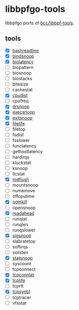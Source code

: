 # libbpfgo-tools

libbpfgo ports of [bcc/libbpf-tools](https://github.com/iovisor/bcc/tree/master/libbpf-tools).

## tools

* [x] [bashreadline](./tools/bashreadline)
* [x] [bindsnoop](./tools/bindsnoop)
* [x] [biolatency](./tools/biolatency)
* [ ] biopattern
* [ ] biosnoop
* [ ] biostacks
* [ ] bitesize
* [ ] cachestat
* [x] [cpudist](./tools/cpudist)
* [ ] cpufreq
* [x] [drsnoop](./tools/drsnoop)
* [x] [execsnoop](./tools/execsnoop)
* [x] [exitsnoop](./tools/exitsnoop)
* [x] [filelife](./tools/filelife)
* [ ] filetop
* [ ] fsdist
* [ ] fsslower
* [ ] funclatency
* [ ] gethostlatency
* [ ] hardirqs
* [ ] klockstat
* [ ] ksnoop
* [ ] llcstat
* [x] [mdflush](./tools/mdflush)
* [ ] mountsnoop
* [ ] numamove
* [ ] offcputime
* [x] [oomkill](./tools/oomkill)
* [ ] opensnoop
* [x] [readahead](./tools/readahead)
* [ ] runqlat
* [ ] runqlen
* [ ] runqslower
* [x] [sigsnoop](./tools/sigsnoop)
* [ ] slabratetop
* [ ] softirqs
* [ ] solisten
* [x] [statsnoop](statsnoop)
* [ ] syscount
* [ ] tcpconnect
* [x] [tcpconnlat](tcpconnlat)
* [x] [tcplife](./tools/tcplife)
* [ ] tcprtt
* [x] [tcpsynbl](./tools/tcpsynbl)
* [ ] tcptracer
* [ ] vfsstat
